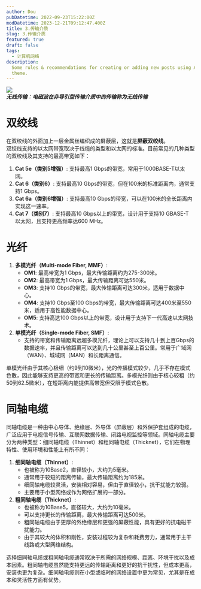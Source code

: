 ```yaml
---
author: Dou
pubDatetime: 2022-09-23T15:22:00Z
modDatetime: 2023-12-21T09:12:47.400Z
title: 3.传输介质
slug: 3.传输介质
featured: true
draft: false
tags:
  - 计算机网络
description:
  Some rules & recommendations for creating or adding new posts using AstroPaper
  theme.
---
```


![](https://cdn.nlark.com/yuque/0/2024/jpeg/38733028/1716100666544-2090d3ef-d798-443f-af89-a477ec2aa0dc.jpeg)<br />**_无线传输_**_：_**_电磁波在非导引型传输介质中的传输称为无线传输_**
# 双绞线
在双绞线的外面加上一层金属丝编织成的屏蔽层，这就是**屏蔽双绞线**。<br />双绞线支持的以太网带宽取决于线缆的类型和以太网的标准。目前常见的几种类型的双绞线及其支持的最高带宽如下：

1. **Cat 5e（类别5增强）**: 支持最高1 Gbps的带宽，常用于1000BASE-T以太网。
2. **Cat 6（类别6）**: 支持最高10 Gbps的带宽，但在100米的标准距离内，通常支持1 Gbps。
3. **Cat 6a（类别6增强）**: 支持最高10 Gbps的带宽，可以在100米的全长距离内实现这一速率。
4. **Cat 7（类别7）**: 支持最高10 Gbps以上的带宽，设计用于支持10 GBASE-T 以太网，且支持更高频率达600 MHz。

# 光纤

1. **多模光纤（Multi-mode Fiber, MMF）**:
   - **OM1**: 最高带宽为1 Gbps，最大传输距离约为275-300米。
   - **OM2**: 最高带宽为1 Gbps，最大传输距离可达550米。
   - **OM3**: 支持10 Gbps的带宽，最大传输距离可达300米，适用于数据中心。
   - **OM4**: 支持10 Gbps至100 Gbps的带宽，最大传输距离可达400米至550米，适用于高性能数据中心。
   - **OM5**: 支持高达100 Gbps以上的带宽，设计用于支持下一代高速以太网技术。
2. **单模光纤（Single-mode Fiber, SMF）**:
   - 支持的带宽和传输距离远超多模光纤，理论上可以支持几十到上百Gbps的数据速率，并且传输距离可以达到几十公里甚至上百公里。常用于广域网（WAN）、城域网（MAN）和长距离通信。

单模光纤由于其核心极细（约9到10微米），光的传播模式较少，几乎不存在模式色散，因此能够支持更高的带宽和更长的传输距离。多模光纤则由于核心较粗（约50到62.5微米），在短距离内能提供高带宽但受限于模式色散。

# 同轴电缆
同轴电缆是一种由中心导体、绝缘层、外导体（屏蔽层）和外保护套组成的电缆，广泛应用于电视信号传输、互联网数据传输、闭路电视监控等领域。同轴电缆主要分为两种类型：细同轴电缆（Thinnet）和粗同轴电缆（Thicknet），它们在物理特性、使用环境和性能上有所不同：

1. **细同轴电缆（Thinnet）**:
   - 也被称为10Base2，直径较小，大约为5毫米。
   - 通常用于较短的距离传输，最大传输距离约为185米。
   - 细同轴电缆较灵活，安装相对容易，但由于直径较小，抗干扰能力较弱。
   - 主要用于小型网络或作为网络扩展的一部分。
2. **粗同轴电缆（Thicknet）**:
   - 也被称为10Base5，直径较大，大约为10毫米。
   - 可以支持更长的传输距离，最大传输距离可达500米。
   - 粗同轴电缆由于更厚的外绝缘层和更强的屏蔽性能，具有更好的抗电磁干扰能力。
   - 由于其较大的体积和刚性，安装过程较为复杂和耗费劳力，通常用于主干线路或大型网络结构。

选择细同轴电缆或粗同轴电缆通常取决于所需的网络规模、距离、环境干扰以及成本因素。粗同轴电缆虽然能支持更远的传输距离和更好的抗干扰性，但成本更高，安装也更为复杂。细同轴电缆则在小型或临时的网络设置中更为常见，尤其是在成本和灵活性方面有优势。
